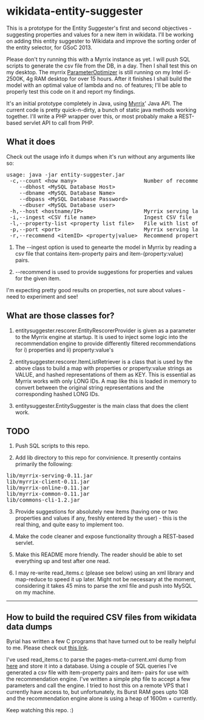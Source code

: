 wikidata-entity-suggester
=========================

This is a prototype for the Entity Suggester's first and second objectives - suggesting properties and values for a new item in wikidata. I'll be working on adding this entity suggester to Wikidata and improve the sorting order of the entity selector, for GSoC 2013.

Please don't try running this with a Myrrix instance as yet. I will push SQL scripts to generate the csv file from the DB, in a day. Then I shall test this on my desktop. The myrrix [ParameterOptimizer](http://myrrix.com/tuning-quality/) is still running on my Intel i5-2500K, 4g RAM desktop for over 15 hours. After it finishes I shall build the model with an optimal value of lambda and no. of features; I'll be able to properly test this code on it and report my findings.

It's an initial prototype completely in Java, using [Myrrix](http://myrrix.com)' Java API. The current code is pretty quick-n-dirty, a bunch of static java methods working together. I'll write a PHP wrapper over this, or most probably make a REST-based servlet API to call from PHP.

## What it does ##

Check out the usage info it dumps when it's run without any arguments like so:

<pre>
usage: java -jar entity-suggester.jar
 -c,--count &lt;how many>                     Number of recommendations to fetch
    --dbhost &lt;MySQL Database Host>
    --dbname &lt;MySQL Database Name>
    --dbpass &lt;MySQL Database Password>
    --dbuser &lt;MySQL Database user>
 -h,--host &lt;hostname/IP>                   Myrrix serving layer host
 -i,--ingest &lt;CSV file name>               Ingest CSV file
 -l,--property-list &lt;property list file>   File with list of properties and property:value pairs
 -p,--port &lt;port>                          Myrrix serving layer port
 -r,--recommend &lt;itemID> &lt;property|value>  Recommend properties/values for item with given id. Type of recommendation can be either 'property' or 'value'
</pre>


1. The --ingest option is used to genearte the model in Myrrix by reading a csv file that contains item-property pairs and item-(property:value) pairs.

2. --recommend is used to provide suggestions for properties and values for the given item.

I'm expecting pretty good results on properties, not sure about values - need to experiment and see!

## What are those classes for? ##

1. entitysuggester.rescorer.EntityRescorerProvider is given as a parameter to the Myrrix engine at startup. It is used to inject some logic into the recommendation engine to provide differently filtered recommendations for i) properties and ii) property:value's

2. entitysuggester.rescorer.ItemListRetriever is a class that is used by the above class to build a map with properties or property:value strings as VALUE, and hashed representations of them as KEY. This is essential as Myrrix works with only LONG IDs. A map like this is loaded in memory to convert between the original string representations and the corresponding hashed LONG IDs.

3. entitysuggester.EntitySuggester is the main class that does the client work.

## TODO ##

1. Push SQL scripts to this repo.

2. Add lib directory to this repo for convinience. It presently contains primarily the following:
<pre>
lib/myrrix-serving-0.11.jar
lib/myrrix-client-0.11.jar
lib/myrrix-online-0.11.jar
lib/myrrix-common-0.11.jar
lib/commons-cli-1.2.jar
</pre>

3. Provide suggestions for absolutely new items (having one or two properties and values if any, freshly entered by the user) - this is the real thing, and quite easy to implement too.

4. Make the code cleaner and expose functionality through a REST-based servlet.

5. Make this README more friendly. The reader should be able to set everything up and test after one read.

6. I may re-write read_items.c (please see below) using an xml library and map-reduce to speed it up later. Might not be necessary at the moment, considering it takes 45 mins to parse the xml file and push into MySQL on my machine.

------------------------------------------------------------------------------------------------

## How to build the required CSV files from wikidata data dumps ##

Byrial has written a few C programs that have turned out to be really helpful to me. Please check out [this link](http://www.wikidata.org/wiki/User:Byrial).

I've used read_items.c to parse the pages-meta-current.xml dump from [here](http://dumps.wikimedia.org/wikidatawiki/20130417/) and store it into a database. Using a couple of SQL queries I've generated a csv file with item-property pairs and item-<property-value> pairs for use with the recommendation engine. I've written a simple php file to accept a few parameters and call the engine. I tried to host this on a remote VPS that I currently have access to, but unfortunately, its Burst RAM goes upto 1GB and the recommendation engine alone is using a heap of 1600m + currently.

Keep watching this repo. :)
